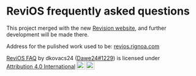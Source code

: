 # ReviOS frequently asked questions

This project merged with the new [Revision website](https://www.revi.cc/), and further development will be made there.

Address for the pulished work used to be: [revios.rignoa.com](https://revios.rignoa.com/)

<p xmlns:cc="http://creativecommons.org/ns#" xmlns:dct="http://purl.org/dc/terms/"><a property="dct:title" rel="cc:attributionURL" href="https://github.com/dkovacs24/ReviOS_faq">ReviOS FAQ</a> by <span property="cc:attributionName">dkovacs24 (<a href="https://discord.com/users/310497849274007553">Dawe24#1229</a>)</span> is licensed under <a href="http://creativecommons.org/licenses/by/4.0/?ref=chooser-v1" target="_blank" rel="license noopener noreferrer" style="display:inline-block;">Attribution 4.0 International<img style="height:22px!important;margin-left:3px;vertical-align:text-bottom;" src="https://mirrors.creativecommons.org/presskit/icons/cc.svg?ref=chooser-v1"><img style="height:22px!important;margin-left:3px;vertical-align:text-bottom;" src="https://mirrors.creativecommons.org/presskit/icons/by.svg?ref=chooser-v1"></a></p> 